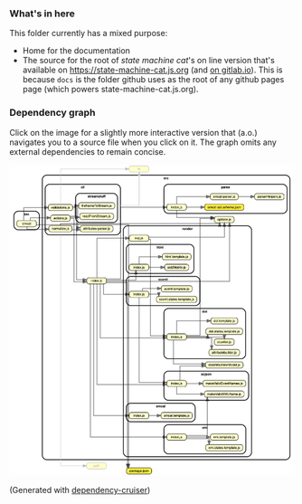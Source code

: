 ### What's in here
This folder currently has a mixed purpose:
- Home for the documentation
- The source for the root of _state machine cat_'s on line version that's available on https://state-machine-cat.js.org
(and [on gitlab.io](https://sverweij.gitlab.io/state-machine-cat)). This is because `docs` 
is the folder github uses as the root of any github pages page (which powers
state-machine-cat.js.org).

### Dependency graph

Click on the image for a slightly more interactive version that (a.o.) navigates you
to a source file when you click on it. The graph omits any external dependencies to
remain concise.

[<img width="1043" alt="state machine cat dependency graph" src="dependencygraph.png">](https://state-machine-cat.js.org/dependency-cruiser-graph.html)

(Generated with [dependency-cruiser](https://github.com/sverweij/dependency-cruiser))